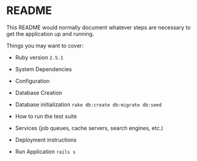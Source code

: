 # README

This README would normally document whatever steps are necessary to get the
application up and running.

Things you may want to cover:

* Ruby version
```2.5.1```

* System Dependencies

* Configuration

* Database Creation

* Database initialization
```rake db:create db:migrate db:seed```

* How to run the test suite

* Services (job queues, cache servers, search engines, etc.)

* Deployment instructions

* Run Application
```rails s```
